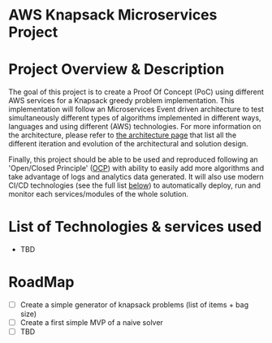 # AWS Knapsack Microservices Project
# Project Overview & Description
The goal of this project is to create a Proof Of Concept (PoC) using different AWS services for a Knapsack greedy problem implementation.
This implementation will follow an Microservices Event driven architecture to test simultaneously different types of algorithms implemented in different ways, languages and using different (AWS) technologies.
For more information on the architecture, please refer to [the architecture page](architecture.md) that list all the different iteration and evolution of the architectural and solution design.

Finally, this project should be able to be used and reproduced following an 'Open/Closed Principle' ([OCP](https://stackify.com/solid-design-open-closed-principle/)) with ability to easily add more algorithms and take advantage of logs and analytics data generated.
It will also use modern CI/CD technologies (see the full list [below](#List-of-Technologies-&-services-used)) to automatically deploy, run and monitor each services/modules of the whole solution.

# List of Technologies & services used
* TBD  

# RoadMap
- [ ] Create a simple generator of knapsack problems (list of items + bag size)  
- [ ] Create a first simple MVP of a naive solver  
- [ ] TBD  
